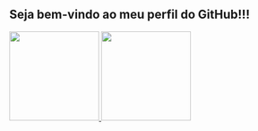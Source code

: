 ## Seja bem-vindo ao meu perfil do GitHub!!!

<div>
  <a href="https://github.com/WanCarvalho" />
  <img height="160em" src="https://github-readme-stats.vercel.app/api?username=WanCarvalho&show_icons=true&theme=dark&count_private=true&hide=stars,prs" />
  <img height="160em" src="https://github-readme-stats.vercel.app/api/top-langs/?username=WanCarvalho&theme=dark" />
</div>
